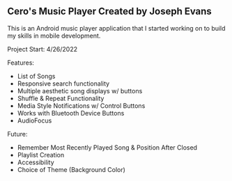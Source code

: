 Cero's Music Player
Created by Joseph Evans
-------

This is an Android music player application
that I started working on to build my skills
in mobile development.

Project Start: 4/26/2022

Features:

- List of Songs
- Responsive search functionality
- Multiple aesthetic song displays w/ buttons
- Shuffle & Repeat Functionality
- Media Style Notifications w/ Control Buttons
- Works with Bluetooth Device Buttons
- AudioFocus

Future:
- Remember Most Recently Played Song & Position After Closed
- Playlist Creation
- Accessibility
- Choice of Theme (Background Color)